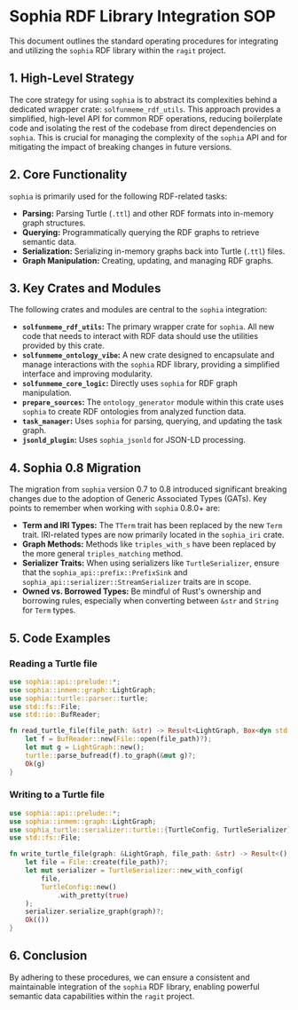 # Sophia RDF Library Integration SOP

This document outlines the standard operating procedures for integrating and utilizing the `sophia` RDF library within the `ragit` project.

## 1. High-Level Strategy

The core strategy for using `sophia` is to abstract its complexities behind a dedicated wrapper crate: `solfunmeme_rdf_utils`. This approach provides a simplified, high-level API for common RDF operations, reducing boilerplate code and isolating the rest of the codebase from direct dependencies on `sophia`. This is crucial for managing the complexity of the `sophia` API and for mitigating the impact of breaking changes in future versions.

## 2. Core Functionality

`sophia` is primarily used for the following RDF-related tasks:

*   **Parsing:** Parsing Turtle (`.ttl`) and other RDF formats into in-memory graph structures.
*   **Querying:** Programmatically querying the RDF graphs to retrieve semantic data.
*   **Serialization:** Serializing in-memory graphs back into Turtle (`.ttl`) files.
*   **Graph Manipulation:** Creating, updating, and managing RDF graphs.

## 3. Key Crates and Modules

The following crates and modules are central to the `sophia` integration:

*   **`solfunmeme_rdf_utils`:** The primary wrapper crate for `sophia`. All new code that needs to interact with RDF data should use the utilities provided by this crate.
*   **`solfunmeme_ontology_vibe`:** A new crate designed to encapsulate and manage interactions with the `sophia` RDF library, providing a simplified interface and improving modularity.
*   **`solfunmeme_core_logic`:** Directly uses `sophia` for RDF graph manipulation.
*   **`prepare_sources`:** The `ontology_generator` module within this crate uses `sophia` to create RDF ontologies from analyzed function data.
*   **`task_manager`:** Uses `sophia` for parsing, querying, and updating the task graph.
*   **`jsonld_plugin`:** Uses `sophia_jsonld` for JSON-LD processing.

## 4. Sophia 0.8 Migration

The migration from `sophia` version 0.7 to 0.8 introduced significant breaking changes due to the adoption of Generic Associated Types (GATs). Key points to remember when working with `sophia` 0.8.0+ are:

*   **Term and IRI Types:** The `TTerm` trait has been replaced by the new `Term` trait. IRI-related types are now primarily located in the `sophia_iri` crate.
*   **Graph Methods:** Methods like `triples_with_s` have been replaced by the more general `triples_matching` method.
*   **Serializer Traits:** When using serializers like `TurtleSerializer`, ensure that the `sophia_api::prefix::PrefixSink` and `sophia_api::serializer::StreamSerializer` traits are in scope.
*   **Owned vs. Borrowed Types:** Be mindful of Rust's ownership and borrowing rules, especially when converting between `&str` and `String` for `Term` types.

## 5. Code Examples

### Reading a Turtle file

```rust
use sophia::api::prelude::*;
use sophia::inmem::graph::LightGraph;
use sophia::turtle::parser::turtle;
use std::fs::File;
use std::io::BufReader;

fn read_turtle_file(file_path: &str) -> Result<LightGraph, Box<dyn std::error::Error>> {
    let f = BufReader::new(File::open(file_path)?);
    let mut g = LightGraph::new();
    turtle::parse_bufread(f).to_graph(&mut g)?;
    Ok(g)
}
```

### Writing to a Turtle file

```rust
use sophia::api::prelude::*;
use sophia::inmem::graph::LightGraph;
use sophia_turtle::serializer::turtle::{TurtleConfig, TurtleSerializer};
use std::fs::File;

fn write_turtle_file(graph: &LightGraph, file_path: &str) -> Result<(), Box<dyn std::error::Error>> {
    let file = File::create(file_path)?;
    let mut serializer = TurtleSerializer::new_with_config(
        file,
        TurtleConfig::new()
            .with_pretty(true)
    );
    serializer.serialize_graph(graph)?;
    Ok(())
}
```

## 6. Conclusion

By adhering to these procedures, we can ensure a consistent and maintainable integration of the `sophia` RDF library, enabling powerful semantic data capabilities within the `ragit` project.
